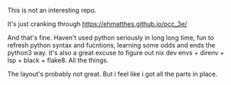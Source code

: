 This is not an interesting repo.

It's just cranking through https://ehmatthes.github.io/pcc_3e/

And that's fine. Haven't used python seriously in long long time, fun to  refresh python syntax and fucntions, learning some odds and ends the python3 way. It's also a great excuse to figure out nix dev envs + direnv + lsp + black + flake8. All the things. 

The layout's probably not great. But i feel like i got all the parts in place.
